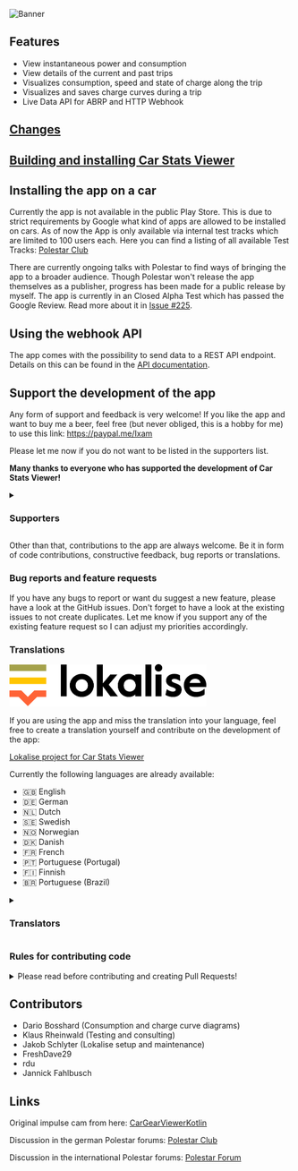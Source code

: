 ![Banner](/docs/banner.png)

## Features

- View instantaneous power and consumption
- View details of the current and past trips
- Visualizes consumption, speed and state of charge along the trip
- Visualizes and saves charge curves during a trip
- Live Data API for ABRP and HTTP Webhook

## [Changes](/CHANGES.md)

## [Building and installing Car Stats Viewer](/docs/BUILD.md)


## Installing the app on a car

Currently the app is not available in the public Play Store. This is due to strict requirements by Google what kind of apps are allowed to be installed on cars. As of now the App is only available via internal test tracks which are limited to 100 users each. Here you can find a listing of all available Test Tracks: [Polestar Club](https://polestar.fans/t/carstatsviewer-informationen/15027)

There are currently ongoing talks with Polestar to find ways of bringing the app to a broader audience. Though Polestar won't release the app themselves as a publisher, progress has been made for a public release by myself. The app is currently in an Closed Alpha Test which has passed the Google Review. Read more about it in [Issue #225](https://github.com/Ixam97/CarStatsViewer/issues/225).

## Using the webhook API

The app comes with the possibility to send data to a REST API endpoint. Details on this can be found in the [API documentation](/docs/APIDOC.md).

## Support the development of the app

Any form of support and feedback is very welcome! If you like the app and want to buy me a beer, feel free (but never obliged, this is a hobby for me) to use this link: https://paypal.me/Ixam

Please let me now if you do not want to be listed in the supporters list.

**Many thanks to everyone who has supported the development of Car Stats Viewer!**

<details>
<summary><h3>Supporters</h3></summary>

 * Ahti Hinnov
 * Robin Hellström 
 * Benjamin Stegmann
 * Horst Zimmermann
 * Michael Roehn
 * Man8ck
 * Björn Befuß
 * Peter Füllhase
 * Lukas Bruckenberger
 * Stefan Süssenguth
 * Jürgen Bereuter
 * Markus Enseroth
 * Jacob Frostholm
 * Christoffer Gennerud
 * Samuel Lodyga
 * Konstantinos Theiakos
 * Oliver Charlton
 * Dennis Berggren
 * Erik Jan Rouwenhorst

</details>

Other than that, contributions to the app are always welcome. Be it in form of code contributions, constructive feedback, bug reports or translations.


### Bug reports and feature requests

If you have any bugs to report or want du suggest a new feature, please have a look at the GitHub issues. Don't forget to have a look at the existing issues to not create duplicates. Let me know if you support any of the existing feature request so I can adjust my priorities accordingly.


### Translations

![Lokalise](/docs/lokalise.png)

If you are using the app and miss the translation into your language, feel free to create a translation yourself and contribute on the development of the app:

[Lokalise project for Car Stats Viewer](https://app.lokalise.com/public/7279689963f1e922c08f26.64130521/)

Currently the following languages are already available:

 - :gb: English
 - :de: German
 - :netherlands: Dutch
 - :sweden: Swedish
 - :norway: Norwegian
 - :denmark: Danish
 - :fr: French
- :portugal: Portuguese (Portugal)
- :finland: Finnish
- :brazil: Portuguese (Brazil)

<details>
<summary><h3>Translators</h3></summary>

 * Emacee
 * Morten Kjærgaard
 * Ian Mascarenhas
 * Jakob Schlyter
 * Oddvar Rasmussen
 * DoubleYou
 * 078emil
 * Juha Mönkkönen
 * Ossi Lahtinen
 * J-P
 * Laurent Vitalis
 * Jere Kataja
 * Pedro Leite
 * Michele Campeotto
 * GD
 * Robin Hellström
 * Silver Beard
 * Eric van Engelen
 * Ivan F. Martinez
 * Luiz Pacifico Centa
 * Ricardo Blauth
 * Marcelo Fornereto

</details>


### Rules for contributing code
<details>

<summary>Please read before contributing and creating Pull Requests!</summary>


- If you want to contribute code you are very welcome to. When creating a Pull Request, make sure to use [active_development](https://github.com/Ixam97/CarStatsViewer/tree/active_development). With the exception of hotfixes I will not merge any PRs into master since that branch is used by other forks to build the app bundle for the Play Store.
- Also describe what you want to archive with your code contribution. Uncommented PRs with no context on what they do are hard to understand and review. To make it easier for me to review and test your contribution make sure to [allow edits from maintainers](https://docs.github.com/en/pull-requests/collaborating-with-pull-requests/working-with-forks/allowing-changes-to-a-pull-request-branch-created-from-a-fork).

Please also be aware that I will not just include everything. It has to fit into my goals I want to archive with this app. I may just say "I don't feel it" (yes, I know, this joke is getting old 😅). It would be best to open an issue beforehand, describing what you want to see in the app and offer your help before starting to code. This way it is possible to exchange ideas before spending hours in coding.

</details>


## Contributors

- Dario Bosshard (Consumption and charge curve diagrams)
- Klaus Rheinwald (Testing and consulting)
- Jakob Schlyter (Lokalise setup and maintenance)
- FreshDave29
- rdu
- Jannick Fahlbusch


## Links

Original impulse cam from here: [CarGearViewerKotlin](https://github.com/android/car-samples/tree/main/car-lib/CarGearViewerKotlin)

Discussion in the german Polestar forums: [Polestar Club](https://polestar.fans/t/car-stats-viewer-0-22-x/14653)

Discussion in the international Polestar forums: [Polestar Forum](https://www.polestar-forum.com/threads/car-stats-viewer-a-better-range-assistant.10261/)
